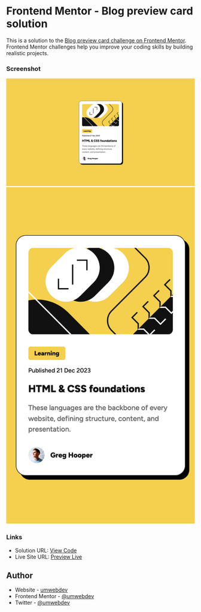 # Frontend Mentor - Blog preview card solution

This is a solution to the [Blog preview card challenge on Frontend Mentor](https://www.frontendmentor.io/challenges/blog-preview-card-ckPaj01IcS). Frontend Mentor challenges help you improve your coding skills by building realistic projects.

### Screenshot

![Screenshot Desktop](./blog-preview-card-desktop.png)
![Screenshot Mobile](./blog-preview-card-mobile.png)

### Links

- Solution URL: [View Code](https://github.com/umwebdev/blog-preview-card)
- Live Site URL: [Preview Live](https://femblog-preview-card.vercel.app/)

## Author

- Website - [umwebdev](https://www.umweb.dev)
- Frontend Mentor - [@umwebdev](https://www.frontendmentor.io/profile/umwebdev)
- Twitter - [@umwebdev](https://www.twitter.com/umwebdev)
